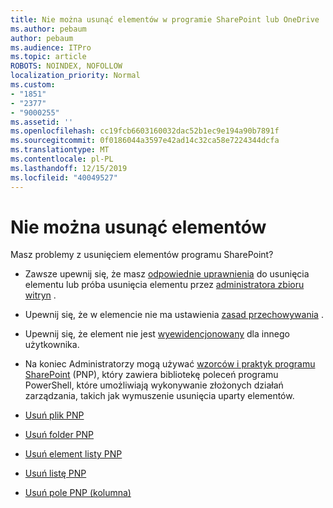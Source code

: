 ```yaml
---
title: Nie można usunąć elementów w programie SharePoint lub OneDrive
ms.author: pebaum
author: pebaum
ms.audience: ITPro
ms.topic: article
ROBOTS: NOINDEX, NOFOLLOW
localization_priority: Normal
ms.custom:
- "1851"
- "2377"
- "9000255"
ms.assetid: ''
ms.openlocfilehash: cc19fcb6603160032dac52b1ec9e194a90b7891f
ms.sourcegitcommit: 0f0186044a3597e42ad14c32ca58e7224344dcfa
ms.translationtype: MT
ms.contentlocale: pl-PL
ms.lasthandoff: 12/15/2019
ms.locfileid: "40049527"
---
```

# <a name="unable-to-delete-items"></a>Nie można usunąć elementów

Masz problemy z usunięciem elementów programu SharePoint?

- Zawsze upewnij się, że masz [odpowiednie uprawnienia](https://docs.microsoft.com/sharepoint/default-sharepoint-groups) do usunięcia elementu lub próba usunięcia elementu przez [administratora zbioru witryn](https://docs.microsoft.com/sharepoint/customize-sharepoint-site-permissions#add-change-or-remove-a-site-collection-administrator) .

- Upewnij się, że w elemencie nie ma ustawienia [zasad przechowywania](https://docs.microsoft.com/office365/securitycompliance/retention-policies) .

- Upewnij się, że element nie jest [wyewidencjonowany](https://support.office.com/article/check-out-check-in-or-discard-changes-to-files-in-a-library-7e2c12a9-a874-4393-9511-1378a700f6de) dla innego użytkownika.

- Na koniec Administratorzy mogą używać [wzorców i praktyk programu SharePoint](https://docs.microsoft.com/powershell/sharepoint/sharepoint-pnp/sharepoint-pnp-cmdlets?view=sharepoint-ps#installation) (PNP), który zawiera bibliotekę poleceń programu PowerShell, które umożliwiają wykonywanie złożonych działań zarządzania, takich jak wymuszenie usunięcia uparty elementów.
- [Usuń plik PNP](https://docs.microsoft.com/powershell/module/sharepoint-pnp/remove-pnpfile?view=sharepoint-ps)
- [Usuń folder PNP](https://docs.microsoft.com/powershell/module/sharepoint-pnp/remove-pnpfolder?view=sharepoint-ps)
- [Usuń element listy PNP](https://docs.microsoft.com/powershell/module/sharepoint-pnp/remove-pnplistitem?view=sharepoint-ps)
- [Usuń listę PNP](https://docs.microsoft.com/powershell/module/sharepoint-pnp/remove-pnplist?view=sharepoint-ps)
- [Usuń pole PNP (kolumna)](https://docs.microsoft.com/powershell/module/sharepoint-pnp/remove-pnpfield?view=sharepoint-ps)